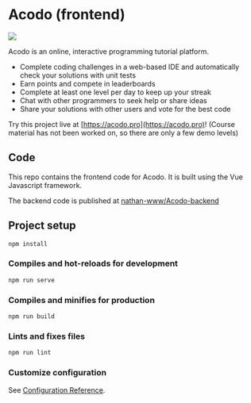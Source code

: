 # Acodo (frontend)

![](https://nathanarnold.co.uk/assets/acodo-img/acodo-main.png##)

Acodo is an online, interactive programming tutorial platform. 

- Complete coding challenges in a web-based IDE and automatically check your solutions with unit tests
- Earn points and compete in leaderboards
- Complete at least one level per day to keep up your streak
- Chat with other programmers to seek help or share ideas
- Share your solutions with other users and vote for the best code

Try this project live at [https://acodo.pro](https://acodo.pro)! (Course material has not been worked on, so there are only a few demo levels)

## Code
This repo contains the frontend code for Acodo. It is built using the Vue Javascript framework.

The backend code is published at [nathan-www/Acodo-backend](https://github.com/nathan-www/Acodo-backend)

## Project setup
```
npm install
```

### Compiles and hot-reloads for development
```
npm run serve
```

### Compiles and minifies for production
```
npm run build
```

### Lints and fixes files
```
npm run lint
```

### Customize configuration
See [Configuration Reference](https://cli.vuejs.org/config/).
